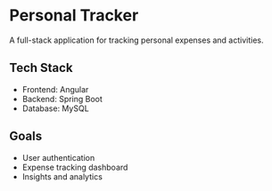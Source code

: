 # Personal Tracker
A full-stack application for tracking personal expenses and activities.
## Tech Stack
- Frontend: Angular
- Backend: Spring Boot 
- Database: MySQL
## Goals
- User authentication
- Expense tracking dashboard
- Insights and analytics

